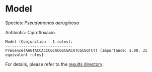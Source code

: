 
# Model

Species: *Pseudomonas aeruginosa*

Antibiotic: Ciprofloxacin

```
Model (Conjunction - 1 rules):
------------------------------
Presence(AAGTACCACCCGCACGGCGACATCGCGGTCT) [Importance: 1.00, 31 equivalent rules]

```

For details, please refer to the [results directory](../../../../../results/scm_b/pseudomonas%20aeruginosa/ciprofloxacin/repeat_3/).

